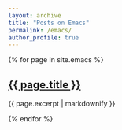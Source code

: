```yaml
---
layout: archive
title: "Posts on Emacs"
permalink: /emacs/
author_profile: true
---
```



{% for page in site.emacs %}
  <h2>
    <a href="{{ site.url }}{{ site.baseurl }}{{ page.url }}">
      {{ page.title }}
    </a>
  </h2>
  <p>{{ page.excerpt | markdownify }}</p>
{% endfor %}


